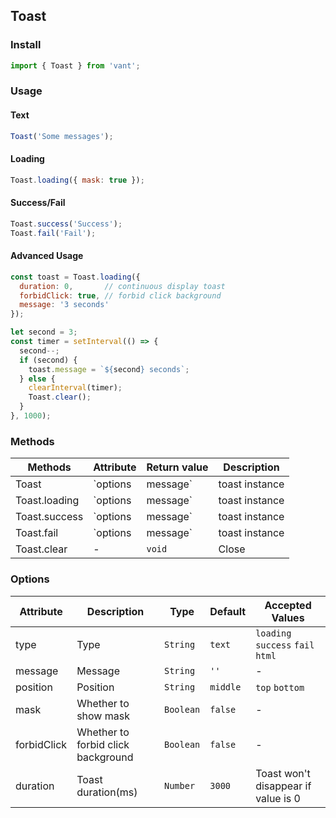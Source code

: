 ## Toast

### Install

```javascript
import { Toast } from 'vant';
```

### Usage

#### Text

```javascript
Toast('Some messages');
```


#### Loading

```javascript
Toast.loading({ mask: true });
```


#### Success/Fail

```javascript
Toast.success('Success');
Toast.fail('Fail');
```


#### Advanced Usage

```javascript
const toast = Toast.loading({
  duration: 0,       // continuous display toast
  forbidClick: true, // forbid click background
  message: '3 seconds'
});

let second = 3;
const timer = setInterval(() => {
  second--;
  if (second) {
    toast.message = `${second} seconds`;
  } else {
    clearInterval(timer);
    Toast.clear();
  }
}, 1000);
```

### Methods

| Methods | Attribute | Return value | Description |
|-----------|-----------|-----------|-------------|
| Toast | `options | message` | toast instance | Show toast |
| Toast.loading | `options | message` | toast instance | Show loading toast |
| Toast.success | `options | message` | toast instance | Show success toast |
| Toast.fail | `options | message` | toast instance | Show fail toast |
| Toast.clear | - | `void` | Close  |

### Options

| Attribute | Description | Type | Default | Accepted Values |
|-----------|-----------|-----------|-------------|-------------|
| type | Type | `String` | `text` | `loading` `success` `fail` `html` |
| message | Message | `String` | `''` | - |
| position | Position | `String` | `middle` | `top` `bottom` |
| mask | Whether to show mask | `Boolean` | `false` | - |
| forbidClick | Whether to forbid click background | `Boolean` | `false` | - |
| duration | Toast duration(ms) | `Number` | `3000` | Toast won't disappear if value is 0 |
